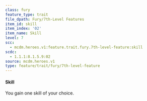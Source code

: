 ```yaml
---
class: fury
feature_type: trait
file_dpath: Fury/7th-Level Features
item_id: skill
item_index: '02'
item_name: Skill
level: 7
scc:
  - mcdm.heroes.v1:feature.trait.fury.7th-level-feature:skill
scdc:
  - 1.1.1:8.1.5.9:02
source: mcdm.heroes.v1
type: feature/trait/fury/7th-level-feature
---
```


#### Skill

You gain one skill of your choice.
